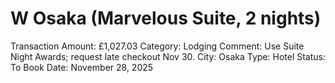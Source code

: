# W Osaka (Marvelous Suite, 2 nights)

Transaction Amount: £1,027.03
Category: Lodging
Comment: Use Suite Night Awards; request late checkout Nov 30. City: Osaka Type: Hotel Status: To Book
Date: November 28, 2025
